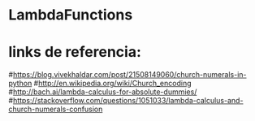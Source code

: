 # LambdaFunctions

# links de referencia:
#https://blog.vivekhaldar.com/post/21508149060/church-numerals-in-python
#http://en.wikipedia.org/wiki/Church_encoding
#http://bach.ai/lambda-calculus-for-absolute-dummies/
#https://stackoverflow.com/questions/1051033/lambda-calculus-and-church-numerals-confusion
